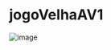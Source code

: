 # jogoVelhaAV1

![image](https://user-images.githubusercontent.com/66574231/162644807-b6296e3c-7c0a-4ad5-93e0-236fb80d84cd.png)
